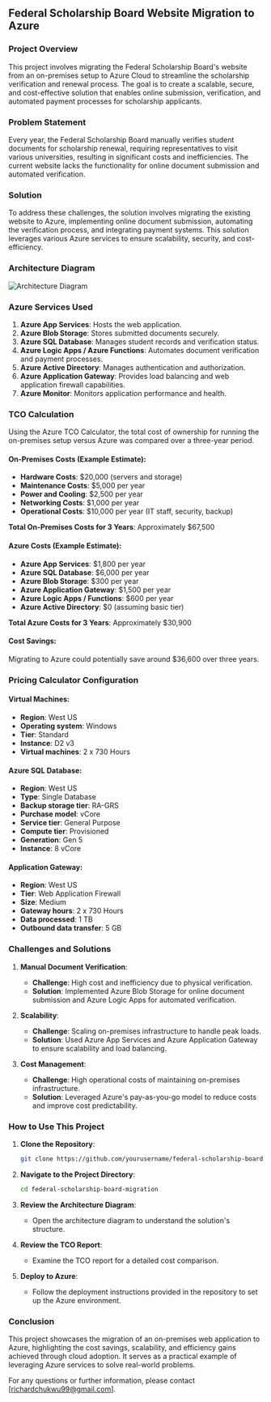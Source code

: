 ## Federal Scholarship Board Website Migration to Azure

### Project Overview
This project involves migrating the Federal Scholarship Board's website from an on-premises setup to Azure Cloud to streamline the scholarship verification and renewal process. The goal is to create a scalable, secure, and cost-effective solution that enables online submission, verification, and automated payment processes for scholarship applicants.

### Problem Statement
Every year, the Federal Scholarship Board manually verifies student documents for scholarship renewal, requiring representatives to visit various universities, resulting in significant costs and inefficiencies. The current website lacks the functionality for online document submission and automated verification.

### Solution
To address these challenges, the solution involves migrating the existing website to Azure, implementing online document submission, automating the verification process, and integrating payment systems. This solution leverages various Azure services to ensure scalability, security, and cost-efficiency.

### Architecture Diagram
![Architecture Diagram](path/to/your/architecture_diagram.png)

### Azure Services Used
1. **Azure App Services**: Hosts the web application.
2. **Azure Blob Storage**: Stores submitted documents securely.
3. **Azure SQL Database**: Manages student records and verification status.
4. **Azure Logic Apps / Azure Functions**: Automates document verification and payment processes.
5. **Azure Active Directory**: Manages authentication and authorization.
6. **Azure Application Gateway**: Provides load balancing and web application firewall capabilities.
7. **Azure Monitor**: Monitors application performance and health.

### TCO Calculation
Using the Azure TCO Calculator, the total cost of ownership for running the on-premises setup versus Azure was compared over a three-year period.

#### On-Premises Costs (Example Estimate):
- **Hardware Costs**: $20,000 (servers and storage)
- **Maintenance Costs**: $5,000 per year
- **Power and Cooling**: $2,500 per year
- **Networking Costs**: $1,000 per year
- **Operational Costs**: $10,000 per year (IT staff, security, backup)

**Total On-Premises Costs for 3 Years**: Approximately $67,500

#### Azure Costs (Example Estimate):
- **Azure App Services**: $1,800 per year
- **Azure SQL Database**: $6,000 per year
- **Azure Blob Storage**: $300 per year
- **Azure Application Gateway**: $1,500 per year
- **Azure Logic Apps / Functions**: $600 per year
- **Azure Active Directory**: $0 (assuming basic tier)

**Total Azure Costs for 3 Years**: Approximately $30,900

#### Cost Savings:
Migrating to Azure could potentially save around $36,600 over three years.

### Pricing Calculator Configuration
#### Virtual Machines:
- **Region**: West US
- **Operating system**: Windows
- **Tier**: Standard
- **Instance**: D2 v3
- **Virtual machines**: 2 x 730 Hours

#### Azure SQL Database:
- **Region**: West US
- **Type**: Single Database
- **Backup storage tier**: RA-GRS
- **Purchase model**: vCore
- **Service tier**: General Purpose
- **Compute tier**: Provisioned
- **Generation**: Gen 5
- **Instance**: 8 vCore

#### Application Gateway:
- **Region**: West US
- **Tier**: Web Application Firewall
- **Size**: Medium
- **Gateway hours**: 2 x 730 Hours
- **Data processed**: 1 TB
- **Outbound data transfer**: 5 GB

### Challenges and Solutions
1. **Manual Document Verification**:
   - **Challenge**: High cost and inefficiency due to physical verification.
   - **Solution**: Implemented Azure Blob Storage for online document submission and Azure Logic Apps for automated verification.

2. **Scalability**:
   - **Challenge**: Scaling on-premises infrastructure to handle peak loads.
   - **Solution**: Used Azure App Services and Azure Application Gateway to ensure scalability and load balancing.

3. **Cost Management**:
   - **Challenge**: High operational costs of maintaining on-premises infrastructure.
   - **Solution**: Leveraged Azure's pay-as-you-go model to reduce costs and improve cost predictability.

### How to Use This Project
1. **Clone the Repository**:
   ```bash
   git clone https://github.com/yourusername/federal-scholarship-board-migration.git
   ```

2. **Navigate to the Project Directory**:
   ```bash
   cd federal-scholarship-board-migration
   ```

3. **Review the Architecture Diagram**:
   - Open the architecture diagram to understand the solution's structure.

4. **Review the TCO Report**:
   - Examine the TCO report for a detailed cost comparison.

5. **Deploy to Azure**:
   - Follow the deployment instructions provided in the repository to set up the Azure environment.

### Conclusion
This project showcases the migration of an on-premises web application to Azure, highlighting the cost savings, scalability, and efficiency gains achieved through cloud adoption. It serves as a practical example of leveraging Azure services to solve real-world problems.

For any questions or further information, please contact [richardchukwu99@gmail.com].

